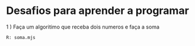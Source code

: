 # Desafios para aprender a programar

1 ) Faça um algoritimo que receba dois numeros e faça a soma
```
R: soma.mjs
```
